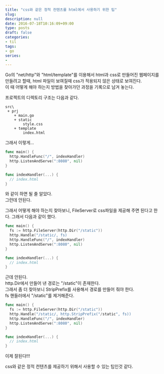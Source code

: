 ```yaml
---
title: "css와 같은 정적 컨텐츠를 html에서 사용하기 위한 팁"
slug: 
description: null
date: 2016-07-18T10:16:09+09:00  
type: posts
draft: false 
categories:
- til
tags:
- go
series:
-
---
```


Go의 "net/http"와 "html/template"를 이용해서 html과 css로 만들어진 웹페이지를 만들려고 할때, html 파일이 보여질때 css가 적용되지 않은 상태로 보여진다.  
이 때 어떻게 해야 하는지 방법을 찾아가던 과정을 기록으로 남겨 놓는다.  

프로젝트의 디렉토리 구조는 다음과 같다.  

```
src\
 + prj
    + main.go
    + static
        style.css
    + template
        index.html
```

그래서 이렇게...  

```go
func main() {
  http.HandleFunc("/", indexHandler)
  http.ListenAndServe(":8080", nil)
}

func indexHandler(...) {
  // index.html
}
```

와 같이 하면 될 줄 알았다.  
그런데 안된다.  

그래서 어떻게 해야 하는지 찾아보니, FileServer로 css파일을 제공해 주면 된다고 한다. 그래서 다음과 같이 했다.  

```go
func main() {
  fs := http.FileServer(http.Dir("/static"))
  http.Handle("/static/, fs)
  http.HandleFunc("/", indexHandler)
  http.ListenAndServe(":8080", nil)
}

func indexHandler(...) {
  // index.html
}
```

근데 안된다.  
http.Dir에서 만들어 낸 경로는 "/static"이 존재한다.  
그래서 좀 더 찾아보니 StripPrefix를 사용해서 경로를 만들어 줘야 한다.  
fs 핸들러에서 "/static"를 제거해준다.  

```go
func main() {
  fs := http.FileServer(http.Dir("/static"))
  http.Handle("/static/, http.StripPrefix("/static", fs))
  http.HandleFunc("/", indexHandler)
  http.ListenAndServe(":8080", nil)
}

func indexHandler(...) {
  // index.html
}
```

이제 잘된다!!!  

css와 같은 정적 컨텐츠를 제공하기 위해서 사용할 수 있는 팁인것 같다.
